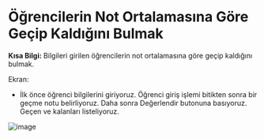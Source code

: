 # Öğrencilerin Not Ortalamasına Göre Geçip Kaldığını Bulmak

**Kısa Bilgi:**  Bilgileri girilen öğrencilerin not ortalamasına göre geçip kaldığını bulmak.

Ekran:
- İlk önce öğrenci bilgilerini giriyoruz. Öğrenci giriş işlemi bitikten sonra bir geçme notu belirliyoruz. Daha sonra Değerlendir butonuna basıyoruz. Geçen ve kalanları listeliyoruz.

![image](https://user-images.githubusercontent.com/82734214/117024507-bac5d800-ad02-11eb-8f3c-bdba2b80d2eb.png)
